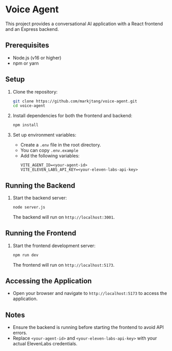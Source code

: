 # Voice Agent

This project provides a conversational AI application with a React frontend and an Express backend.

## Prerequisites

- Node.js (v16 or higher)
- npm or yarn

## Setup

1. Clone the repository:
   ```bash
   git clone https://github.com/markjtang/voice-agent.git
   cd voice-agent
   ```

2. Install dependencies for both the frontend and backend:
   ```bash
   npm install
   ```

3. Set up environment variables:
   - Create a `.env` file in the root directory.
   - You can copy `.env.example`
   - Add the following variables:
     ```env
     VITE_AGENT_ID=<your-agent-id>
     VITE_ELEVEN_LABS_API_KEY=<your-eleven-labs-api-key>
     ```

## Running the Backend

1. Start the backend server:
   ```bash
   node server.js
   ```
   The backend will run on `http://localhost:3001`.

## Running the Frontend

1. Start the frontend development server:
   ```bash
   npm run dev
   ```
   The frontend will run on `http://localhost:5173`.

## Accessing the Application

- Open your browser and navigate to `http://localhost:5173` to access the application.

## Notes

- Ensure the backend is running before starting the frontend to avoid API errors.
- Replace `<your-agent-id>` and `<your-eleven-labs-api-key>` with your actual ElevenLabs credentials.
